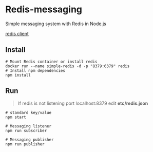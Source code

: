 # Redis-messaging #

Simple messaging system with Redis in Node.js

[redis client](https://www.npmjs.com/package/redis)

## Install ##

    # Mount Redis container or install redis
    docker run --name simple-redis -d -p "8379:6379" redis
    # Install npm dependencies
    npm install

## Run ##

> If redis is not listening port localhost:8379 edit **etc/redis.json**

    # standard key/value
    npm start

    # Messaging listener
    npm run subscriber

    # Messaging publisher
    npm run publisher
